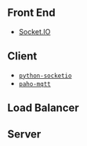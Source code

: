 

## Front End
- [Socket.IO](https://socket.io/)

## Client
- [`python-socketio`](https://github.com/miguelgrinberg/python-socketio/)
- [`paho-mqtt`](https://github.com/eclipse/paho.mqtt.python)

## Load Balancer


## Server

